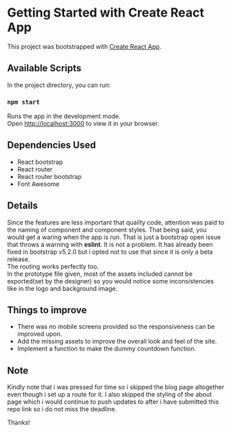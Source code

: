 # Getting Started with Create React App

This project was bootstrapped with [Create React App](https://github.com/facebook/create-react-app).

## Available Scripts

In the project directory, you can run:

### `npm start`

Runs the app in the development mode.\
Open [http://localhost:3000](http://localhost:3000) to view it in your browser.

## Dependencies Used

- React bootstrap
- React router
- React router bootstrap
- Font Awesome

## Details

Since the features are less important that quailty code, attention was paid to the naming of component and component styles. That being said, you would get a waring when the app is run. That is just a bootstrap open issue that throws a warning with **eslint**. It is not a problem. It has already been fixed in bootstrap v5.2.0 but i opted not to use that since it is only a beta release.\
The routing works perfectly too.\
In the prototype file given, most of the assets included cannot be exported(set by the designer) so you would notice some inconsistencies like in the logo and background image.

## Things to improve

- There was no mobile screens provided so the responsiveness can be improved upon.
- Add the missing assets to improve the overall look and feel of the site.
- Implement a function to make the dummy countdown function.

## Note

Kindly note that i was pressed for time so i skipped the blog page altogether even though i set up a route for it. I also skipped the styling of the about page which i would continue to push updates to after i have submitted this repo link so i do not miss the deadline.

Thanks!






